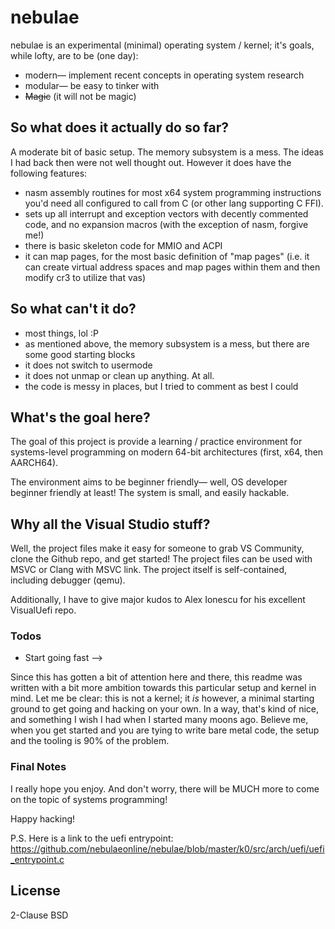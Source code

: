 # nebulae

nebulae is an experimental (minimal) operating system / kernel; it's goals, while lofty, are to be (one day):

  - modern&mdash; implement recent concepts in operating system research
  - modular&mdash; be easy to tinker with
  - ~~Magic~~ (it will not be magic)

## So what does it actually do so far?

A moderate bit of basic setup.  The memory subsystem is a mess.  The ideas I had back then were not well thought out.  However it does have the following features:

  - nasm assembly routines for most x64 system programming instructions you'd need all configured to call from C (or other lang supporting C FFI).
  - sets up all interrupt and exception vectors with decently commented code, and no expansion macros (with the exception of nasm, forgive me!)
  - there is basic skeleton code for MMIO and ACPI
  - it can map pages, for the most basic definition of "map pages" (i.e. it can create virtual address spaces and map pages within them and then modify cr3 to utilize that vas)
  
## So what can't it do?

  - most things, lol :P
  - as mentioned above, the memory subsystem is a mess, but there are some good starting blocks
  - it does not switch to usermode
  - it does not unmap or clean up anything.  At all.
  - the code is messy in places, but I tried to comment as best I could

## What's the goal here?

The goal of this project is provide a learning / practice environment for systems-level programming on modern 64-bit architectures (first, x64, then AARCH64).

The environment aims to be beginner friendly&mdash; well, OS developer beginner friendly at least! The system is small, and easily hackable.

## Why all the Visual Studio stuff?

Well, the project files make it easy for someone to grab VS Community, clone the Github repo, and get started!  The project files can be used with MSVC or Clang with MSVC link.  The project itself is self-contained, including debugger (qemu).

Additionally, I have to give major kudos to Alex Ionescu for his excellent VisualUefi repo. 
 
### Todos

 - Start going fast -->
 
Since this has gotten a bit of attention here and there, this readme was written with a bit more ambition towards this particular setup and kernel in mind.  Let me be clear: this is not a kernel;  it *is* however, a minimal starting ground to get going and hacking on your own.  In a way, that's kind of nice, and something I wish I had when I started many moons ago. Believe me, when you get started and you are tying to write bare metal code, the setup and the tooling is 90% of the problem.

### Final Notes

I really hope you enjoy.  And don't worry, there will be MUCH more to come on the topic of systems programming!
 
Happy hacking!

P.S. Here is a link to the uefi entrypoint: https://github.com/nebulaeonline/nebulae/blob/master/k0/src/arch/uefi/uefi_entrypoint.c

License
----

2-Clause BSD

